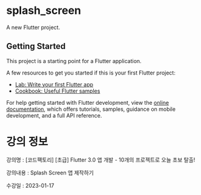 # splash_screen

A new Flutter project.

## Getting Started

This project is a starting point for a Flutter application.

A few resources to get you started if this is your first Flutter project:

- [Lab: Write your first Flutter app](https://docs.flutter.dev/get-started/codelab)
- [Cookbook: Useful Flutter samples](https://docs.flutter.dev/cookbook)

For help getting started with Flutter development, view the
[online documentation](https://docs.flutter.dev/), which offers tutorials,
samples, guidance on mobile development, and a full API reference.

# 강의 정보

강의명 : [코드팩토리] [초급] Flutter 3.0 앱 개발 - 10개의 프로젝트로 오늘 초보 탈출!

강의내용 : Splash Screen 앱 제작하기

수강일 : 2023-01-17